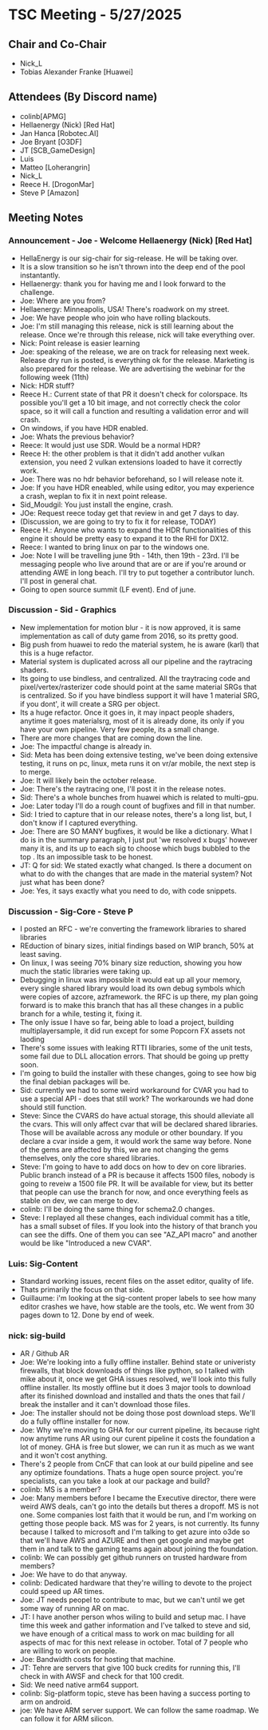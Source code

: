 # TSC Meeting - 5/27/2025

## Chair and Co-Chair
* Nick_L
* Tobias Alexander Franke [Huawei]

## Attendees (By Discord name)
* colinb[APMG]
* Hellaenergy (Nick) [Red Hat]
* Jan Hanca [Robotec.AI]
* Joe Bryant [O3DF]
* JT [SCB_GameDesign]
* Luis
* Matteo [Loherangrin]
* Nick_L
* Reece H. [DrogonMar]
* Steve P [Amazon]

## Meeting Notes

### Announcement - Joe - Welcome Hellaenergy (Nick) [Red Hat]
* HellaEnergy is our sig-chair for sig-release.  He will be taking over.
* It is a slow transition so he isn't thrown into the deep end of the pool instantantly.
* Hellaenergy: thank you for having me and I look forward to the challenge.
* Joe: Where are you from?  
* Hellaenergy: Minneapolis, USA!  There's roadwork on my street.
* Joe: We have people who join who have rolling blackouts.
* Joe: I'm still managing this release, nick is still learning about the release.  Once we're through
  this release, nick will take everything over.
* Nick: Point release is easier learning
* Joe: speaking of the release, we are on track for releasing next week.  Release dry run is posted, is everything ok
  for the release.  Marketing is also prepared for the release.  We are advertising the webinar for the following week (11th)
* Nick: HDR stuff?
* Reece H.: Current state of that PR it doesn't check for colorspace.  Its possible you'll get a 10 bit image, and not 
  correctly check the color space, so it will call a function and resulting a validation error and will crash.
* On windows, if you have HDR enabled.  
* Joe:  Whats the previous behavior?
* Reece: It would just use SDR.  Would be a normal HDR?
* Reece H: the other problem is that it didn't add another vulkan extension, you need 2 vulkan extensions loaded to have it
  correctly work.
* Joe:  There was no hdr behavior beforehand, so I will release note it.
* Joe:  If you have HDR eneabled, while using editor, you may experience a crash, weplan to fix it in next point release.
* Sid_Moudgil: You just install the engine, crash.
* JOe:   Request reece today get that review in and get 7 days to day.
* (Discussion, we are going to try to fix it for release, TODAY)
* Reece H.: Anyone who wants to expand the HDR functionalities of this engine it should be pretty easy to expand it to the RHI
  for DX12.
* Reece: I wanted to bring linux on par to the windows one.
* Joe: Note I will be travelling june 9th - 14th, then 19th - 23rd.  I'll be messaging people who live around that are or are 
  if you're around or attending AWE in long beach.  I'll try to put together a contributor lunch.  I'll post in general chat.
* Going to open source summit (LF event).  End of june.

### Discussion - Sid - Graphics
* New implementation for motion blur - it is now approved, it is same implementation as call of duty game from 2016, so its
  pretty good.
* Big push from huawei to redo the material system, he is aware (karl) that this is a huge refactor.  
* Material system is duplicated across all our pipeline and the raytracing shaders.  
* Its going to use bindless, and centralized.  All the traytracing code and pixel/vertex/rasterizer code should point
  at the same material SRGs that is centralized.  So if you have bindless support it will have 1 material SRG, if you
  dont', it will create a SRG per object.
* Its a huge refactor.  Once it goes in, it may inpact people shaders, anytime it goes materialsrg, most of it is
  already done, its only if you have your own pipeline.  Very few people, its a small change.
* There are more changes that are coming down the line.
* Joe: The impactful change is already in.  
* Sid: Meta has been doing extensive testing, we've been doing extensive testing, it runs on pc, linux, meta runs it on
  vr/ar mobile, the next step is to merge.
* Joe: It will likely bein the october release.
* Joe: There's the raytracing one, I'll post it in the release notes.
* Sid: There's a whole bunches from huawei which is related to multi-gpu.  
* Joe: Later today I'll do a rough count of bugfixes and fill in that number.
* Sid: I tried to capture that in our release notes, there's a long list, but, I don't know if I captured everything.
* Joe: There are SO MANY bugfixes, it would be like a dictionary.  What I do is in the summary paragraph, I just put
  'we resolved x bugs' however many it is, and its up to each sig to choose which bugs bubbled to the top .  Its an
  impossible task to be honest.
* JT: Q for sid: We stated exactly what changed.  Is there a document on what to do with the changes that are made
  in the material system?  Not just what has been done?
* Joe: Yes, it says exactly what you need to do, with code snippets.

### Discussion - Sig-Core - Steve P
* I posted an RFC - we're converting the framework libraries to shared libraries
* REduction of binary sizes, initial findings based on WIP branch, 50% at least saving.
* On linux, I was seeing 70% binary size reduction, showing you how much the static libraries were taking up.
* Debugging in linux was impossible it would eat up all your memory, every single shared library would load its own
  debug symbols which were copies of azcore, azframework.  the RFC is up there, my plan going forward is to make this
  branch that has all these changes in a public branch for a while, testing it, fixing it.
* The only issue I have so far, being able to load a project, building multiplayersample, it did run except for some
  Popcorn FX assets not laoding
* There's some issues with leaking RTTI libraries, some of the unit tests, some fail due to DLL allocation errors.
  That should be going up pretty soon.
* I'm going to build the installer with these changes, going to see how big the final debian packages will be.
* Sid: currently we had to some weird workaround for CVAR you had to use a special API - does that still work? The
  workarounds we had done should still function.
* Steve: Since the CVARS do have actual storage, this should alleviate all the cvars.  This will only affect cvar
  that will be declared shared libraries.  Those will be available across any module or other boundary.  If you
  declare a cvar inside a gem, it would work the same way before.  None of the gems are affected by this, we are
  not changing the gems themselves, only the core shared libraries.
* Steve: I'm going to have to add docs on how to dev on core libraries.  Public branch instead of a PR is because
  it affects 1500 files, nobody is going to reveiw a 1500 file PR.  It will be available for view, but its better
  that people can use the branch for now, and once everything feels as stable on dev, we can merge to dev.
* colinb: I'll be doing the same thing for schema2.0 changes.
* Steve: I replayed all these changes, each individual commit has a title, has a small subset of files.  If you
  look into the history of that branch you can see the diffs.  One of them you can see "AZ_API macro" and another
  would be like "Introduced a new CVAR".

### Luis: Sig-Content
* Standard working issues, recent files on the asset editor, quality of life.
* Thats primarily the focus on that side.
* Guillaume: i'm looking at the sig-content proper labels to see how many editor crashes we have, how stable
  are the tools, etc.  We went from 30 pages down to 12.  Done by end of week.

### nick: sig-build
* AR / Github AR
* Joe: We're looking into a fully offline installer.  Behind state or univeristy firewalls, that block downloads
  of things like python, so I talked with mike about it, once we get GHA issues resolved, we'll look into this
  fully offline installer.  Its mostly offline but it does 3 major tools to download after its finished download
  and installed and thats the ones that fail / break the installer and it can't download those files.
* Joe: The installer should not be doing those post download steps.  We'll do a fully offline installer for now.
* Joe: Why we're moving to GHA for our current pipeline, its because right now anytime runs AR using our curent
  pipeline it costs the foundation a lot of money.  GHA is free but slower, we can run it as much as we want and
  it won't cost anything.
* There's 2 people from CnCF that can look at our build pipeline and see any optimize foundations.  Thats a huge
  open source project.  you're specialists, can you take a look at our package and build?
* colinb:  MS is a member?
* Joe: Many members before I became the Executive director, there were weird AWS deals, can't go into the details
  but theres a dropoff.  MS is not one.  Some companies lost faith that it would be run, and I'm working on 
  getting those people back.  MS was for 2 years, is not currently.  Its funny because I talked to microsoft
  and I'm talking to get azure into o3de so that we'll have AWS and AZURE and then get google and maybe get them
  in and talk to the gaming teams again about joining the foundation.
* colinb: We can possibly get github runners on trusted hardware from members?
* Joe:  We have to do that anyway.
* colinb: Dedicated hardware that they're willing to devote to the project could speed up AR times.
* Joe: JT needs peopel to contribute to mac, but we can't until we get some way of running AR on mac.
* JT: I have another person whos wiling to build and setup mac.  I have time this week and gather information
  and I've talked to steve and sid, we have enough of a critical mass to work on mac building for all aspects
  of mac for this next release in october.  Total of 7 people who are willing to work on people.
* Joe:  Bandwidth costs for hosting that machine.
* JT: Tehre are servers that give 100 buck credits for running this, I'll check in with AWSF and check for that
  100 credit.  
* Sid: We need native arm64 support.
* colinb: Sig-platform topic, steve has been having a success porting to arm on android.  
* joe: We have ARM server support.  We can follow the same roadmap.  We can follow it for ARM silicon.


